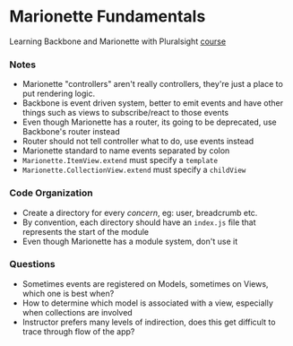# Marionette Fundamentals

Learning Backbone and Marionette with Pluralsight [course](https://app.pluralsight.com/library/courses/marionette-fundamentals/table-of-contents)

### Notes

- Marionette "controllers" aren't really controllers, they're just a place to put rendering logic.
- Backbone is event driven system, better to emit events and have other things such as views to subscribe/react to those events
- Even though Marionette has a router, its going to be deprecated, use Backbone's router instead
- Router should not tell controller what to do, use events instead
- Marionette standard to name events separated by colon
- `Marionette.ItemView.extend` must specify a `template`
- `Marionette.CollectionView.extend` must specify a `childView`

### Code Organization

- Create a directory for every _concern_, eg: user, breadcrumb etc.
- By convention, each directory should have an `index.js` file that represents the start of the module
- Even though Marionette has a module system, don't use it

### Questions

- Sometimes events are registered on Models, sometimes on Views, which one is best when?
- How to determine which model is associated with a view, especially when collections are involved
- Instructor prefers many levels of indirection, does this get difficult to trace through flow of the app?
